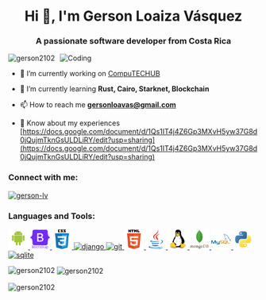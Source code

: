 <h1 align="center">Hi 👋, I'm Gerson Loaiza Vásquez</h1>
<h3 align="center">A passionate software developer from Costa Rica</h3>
<img align="right" alt="Coding" width="400" src="https://digiday.com/wp-content/uploads/sites/3/2021/11/blockchain-broken-gif.gif">

<p align="left"> <img src="https://komarev.com/ghpvc/?username=gerson2102&label=Profile%20views&color=0e75b6&style=flat" alt="gerson2102" /> </p>

- 🔭 I’m currently working on [CompuTECHUB](https://github.com/josue130/CompuTECHUB.git)

- 🌱 I’m currently learning **Rust, Cairo, Starknet, Blockchain**

- 📫 How to reach me **gersonloavas@gmail.com**

- 📄 Know about my experiences [https://docs.google.com/document/d/1Qs1IT4j4Z6Gp3MXvH5yw37G8d0jQujmTknGsULDLiRY/edit?usp=sharing](https://docs.google.com/document/d/1Qs1IT4j4Z6Gp3MXvH5yw37G8d0jQujmTknGsULDLiRY/edit?usp=sharing)

<h3 align="left">Connect with me:</h3>
<p align="left">
<a href="https://linkedin.com/in/gerson-lv" target="blank"><img align="center" src="https://raw.githubusercontent.com/rahuldkjain/github-profile-readme-generator/master/src/images/icons/Social/linked-in-alt.svg" alt="gerson-lv" height="30" width="40" /></a>
</p>

<h3 align="left">Languages and Tools:</h3>
<p align="left"> <a href="https://developer.android.com" target="_blank" rel="noreferrer"> <img src="https://raw.githubusercontent.com/devicons/devicon/master/icons/android/android-original-wordmark.svg" alt="android" width="40" height="40"/> </a> <a href="https://getbootstrap.com" target="_blank" rel="noreferrer"> <img src="https://raw.githubusercontent.com/devicons/devicon/master/icons/bootstrap/bootstrap-plain-wordmark.svg" alt="bootstrap" width="40" height="40"/> </a> <a href="https://www.w3schools.com/css/" target="_blank" rel="noreferrer"> <img src="https://raw.githubusercontent.com/devicons/devicon/master/icons/css3/css3-original-wordmark.svg" alt="css3" width="40" height="40"/> </a> <a href="https://www.djangoproject.com/" target="_blank" rel="noreferrer"> <img src="https://cdn.worldvectorlogo.com/logos/django.svg" alt="django" width="40" height="40"/> </a> <a href="https://git-scm.com/" target="_blank" rel="noreferrer"> <img src="https://www.vectorlogo.zone/logos/git-scm/git-scm-icon.svg" alt="git" width="40" height="40"/> </a> <a href="https://www.w3.org/html/" target="_blank" rel="noreferrer"> <img src="https://raw.githubusercontent.com/devicons/devicon/master/icons/html5/html5-original-wordmark.svg" alt="html5" width="40" height="40"/> </a> <a href="https://www.java.com" target="_blank" rel="noreferrer"> <img src="https://raw.githubusercontent.com/devicons/devicon/master/icons/java/java-original.svg" alt="java" width="40" height="40"/> </a> <a href="https://www.linux.org/" target="_blank" rel="noreferrer"> <img src="https://raw.githubusercontent.com/devicons/devicon/master/icons/linux/linux-original.svg" alt="linux" width="40" height="40"/> </a> <a href="https://www.mongodb.com/" target="_blank" rel="noreferrer"> <img src="https://raw.githubusercontent.com/devicons/devicon/master/icons/mongodb/mongodb-original-wordmark.svg" alt="mongodb" width="40" height="40"/> </a> <a href="https://www.mysql.com/" target="_blank" rel="noreferrer"> <img src="https://raw.githubusercontent.com/devicons/devicon/master/icons/mysql/mysql-original-wordmark.svg" alt="mysql" width="40" height="40"/> </a> <a href="https://www.python.org" target="_blank" rel="noreferrer"> <img src="https://raw.githubusercontent.com/devicons/devicon/master/icons/python/python-original.svg" alt="python" width="40" height="40"/> </a> <a href="https://www.sqlite.org/" target="_blank" rel="noreferrer"> <img src="https://www.vectorlogo.zone/logos/sqlite/sqlite-icon.svg" alt="sqlite" width="40" height="40"/> </a> </p>

<p><img align="left" src="https://github-readme-stats.vercel.app/api/top-langs?username=gerson2102&show_icons=true&locale=en&layout=compact" alt="gerson2102" /></p>

<p>&nbsp;<img align="center" src="https://github-readme-stats.vercel.app/api?username=gerson2102&show_icons=true&locale=en" alt="gerson2102" /></p>

<p><img align="center" src="https://github-readme-streak-stats.herokuapp.com/?user=gerson2102&" alt="gerson2102" /></p>
